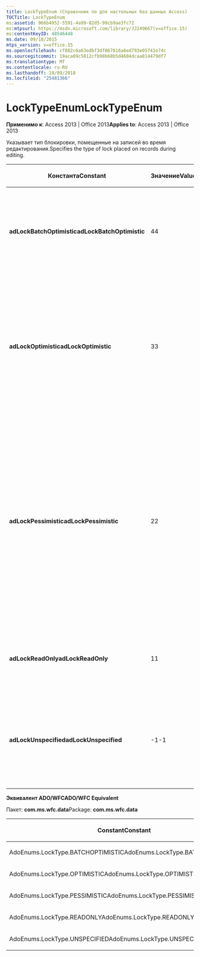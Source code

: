 ```yaml
---
title: LockTypeEnum (Справочник по для настольных баз данных Access)
TOCTitle: LockTypeEnum
ms:assetid: 966b4952-5591-4a99-82d5-99cb9ae3fc72
ms:mtpsurl: https://msdn.microsoft.com/library/JJ249667(v=office.15)
ms:contentKeyID: 48546448
ms.date: 09/18/2015
mtps_version: v=office.15
ms.openlocfilehash: cf882c6a63edbf3df067016a6ed793e05f41e74c
ms.sourcegitcommit: 19aca09c5812cfb98b68b5d4604dcaa814479df7
ms.translationtype: MT
ms.contentlocale: ru-RU
ms.lasthandoff: 10/09/2018
ms.locfileid: "25481366"
---
```

# <a name="locktypeenum"></a><span data-ttu-id="82732-102">LockTypeEnum</span><span class="sxs-lookup"><span data-stu-id="82732-102">LockTypeEnum</span></span>


<span data-ttu-id="82732-103">**Применимо к**: Access 2013 | Office 2013</span><span class="sxs-lookup"><span data-stu-id="82732-103">**Applies to**: Access 2013 | Office 2013</span></span>

<span data-ttu-id="82732-104">Указывает тип блокировки, помещенные на записей во время редактирования.</span><span class="sxs-lookup"><span data-stu-id="82732-104">Specifies the type of lock placed on records during editing.</span></span>

<table>
<colgroup>
<col style="width: 33%" />
<col style="width: 33%" />
<col style="width: 33%" />
</colgroup>
<thead>
<tr class="header">
<th><p><span data-ttu-id="82732-105">Константа</span><span class="sxs-lookup"><span data-stu-id="82732-105">Constant</span></span></p></th>
<th><p><span data-ttu-id="82732-106">Значение</span><span class="sxs-lookup"><span data-stu-id="82732-106">Value</span></span></p></th>
<th><p><span data-ttu-id="82732-107">Описание</span><span class="sxs-lookup"><span data-stu-id="82732-107">Description</span></span></p></th>
</tr>
</thead>
<tbody>
<tr class="odd">
<td><p><span data-ttu-id="82732-108"><strong>adLockBatchOptimistic</strong></span><span class="sxs-lookup"><span data-stu-id="82732-108"><strong>adLockBatchOptimistic</strong></span></span></p></td>
<td><p><span data-ttu-id="82732-109">4</span><span class="sxs-lookup"><span data-stu-id="82732-109">4</span></span></p></td>
<td><p><span data-ttu-id="82732-110">Указывает оптимистичный пакета обновлений.</span><span class="sxs-lookup"><span data-stu-id="82732-110">Indicates optimistic batch updates.</span></span> <span data-ttu-id="82732-111">Требуется для пакетного обновления.</span><span class="sxs-lookup"><span data-stu-id="82732-111">Required for batch update mode.</span></span></p></td>
</tr>
<tr class="even">
<td><p><span data-ttu-id="82732-112"><strong>adLockOptimistic</strong></span><span class="sxs-lookup"><span data-stu-id="82732-112"><strong>adLockOptimistic</strong></span></span></p></td>
<td><p><span data-ttu-id="82732-113">3</span><span class="sxs-lookup"><span data-stu-id="82732-113">3</span></span></p></td>
<td><p><span data-ttu-id="82732-114">Указывает, оптимистичный блокировки, записи по.</span><span class="sxs-lookup"><span data-stu-id="82732-114">Indicates optimistic locking, record by record.</span></span> <span data-ttu-id="82732-115">Поставщик использует оптимистичный блокировки блокировка записи только при вызове метода <a href="update-method-ado.md">Update</a> .</span><span class="sxs-lookup"><span data-stu-id="82732-115">The provider uses optimistic locking, locking records only when you call the <a href="update-method-ado.md">Update</a> method.</span></span></p></td>
</tr>
<tr class="odd">
<td><p><span data-ttu-id="82732-116"><strong>adLockPessimistic</strong></span><span class="sxs-lookup"><span data-stu-id="82732-116"><strong>adLockPessimistic</strong></span></span></p></td>
<td><p><span data-ttu-id="82732-117">2</span><span class="sxs-lookup"><span data-stu-id="82732-117">2</span></span></p></td>
<td><p><span data-ttu-id="82732-118">Указывает, жесткой блокировки, записи по.</span><span class="sxs-lookup"><span data-stu-id="82732-118">Indicates pessimistic locking, record by record.</span></span> <span data-ttu-id="82732-119">Поставщик выполняет, что является обязательным для обеспечения успешной редактирования записей, обычно путем блокировки сразу же после изменения записи в источнике данных.</span><span class="sxs-lookup"><span data-stu-id="82732-119">The provider does what is necessary to ensure successful editing of the records, usually by locking records at the data source immediately after editing.</span></span></p></td>
</tr>
<tr class="even">
<td><p><span data-ttu-id="82732-120"><strong>adLockReadOnly</strong></span><span class="sxs-lookup"><span data-stu-id="82732-120"><strong>adLockReadOnly</strong></span></span></p></td>
<td><p><span data-ttu-id="82732-121">1</span><span class="sxs-lookup"><span data-stu-id="82732-121">1</span></span></p></td>
<td><p><span data-ttu-id="82732-122">Указывает записи только для чтения.</span><span class="sxs-lookup"><span data-stu-id="82732-122">Indicates read-only records.</span></span> <span data-ttu-id="82732-123">Невозможно изменить данные.</span><span class="sxs-lookup"><span data-stu-id="82732-123">You cannot alter the data.</span></span></p></td>
</tr>
<tr class="odd">
<td><p><span data-ttu-id="82732-124"><strong>adLockUnspecified</strong></span><span class="sxs-lookup"><span data-stu-id="82732-124"><strong>adLockUnspecified</strong></span></span></p></td>
<td><p><span data-ttu-id="82732-125">-1</span><span class="sxs-lookup"><span data-stu-id="82732-125">-1</span></span></p></td>
<td><p><span data-ttu-id="82732-126">Не указан тип блокировки.</span><span class="sxs-lookup"><span data-stu-id="82732-126">Does not specify a type of lock.</span></span> <span data-ttu-id="82732-127">Для копирует копия создается с тем же типом блокировки, что и исходный.</span><span class="sxs-lookup"><span data-stu-id="82732-127">For clones, the clone is created with the same lock type as the original.</span></span></p></td>
</tr>
</tbody>
</table>


<span data-ttu-id="82732-128">**Эквивалент ADO/WFC**</span><span class="sxs-lookup"><span data-stu-id="82732-128">**ADO/WFC Equivalent**</span></span>

<span data-ttu-id="82732-129">Пакет: **com.ms.wfc.data**</span><span class="sxs-lookup"><span data-stu-id="82732-129">Package: **com.ms.wfc.data**</span></span>

<table>
<colgroup>
<col style="width: 100%" />
</colgroup>
<thead>
<tr class="header">
<th><p><span data-ttu-id="82732-130">Constant</span><span class="sxs-lookup"><span data-stu-id="82732-130">Constant</span></span></p></th>
</tr>
</thead>
<tbody>
<tr class="odd">
<td><p><span data-ttu-id="82732-131">AdoEnums.LockType.BATCHOPTIMISTIC</span><span class="sxs-lookup"><span data-stu-id="82732-131">AdoEnums.LockType.BATCHOPTIMISTIC</span></span></p></td>
</tr>
<tr class="even">
<td><p><span data-ttu-id="82732-132">AdoEnums.LockType.OPTIMISTIC</span><span class="sxs-lookup"><span data-stu-id="82732-132">AdoEnums.LockType.OPTIMISTIC</span></span></p></td>
</tr>
<tr class="odd">
<td><p><span data-ttu-id="82732-133">AdoEnums.LockType.PESSIMISTIC</span><span class="sxs-lookup"><span data-stu-id="82732-133">AdoEnums.LockType.PESSIMISTIC</span></span></p></td>
</tr>
<tr class="even">
<td><p><span data-ttu-id="82732-134">AdoEnums.LockType.READONLY</span><span class="sxs-lookup"><span data-stu-id="82732-134">AdoEnums.LockType.READONLY</span></span></p></td>
</tr>
<tr class="odd">
<td><p><span data-ttu-id="82732-135">AdoEnums.LockType.UNSPECIFIED</span><span class="sxs-lookup"><span data-stu-id="82732-135">AdoEnums.LockType.UNSPECIFIED</span></span></p></td>
</tr>
</tbody>
</table>

